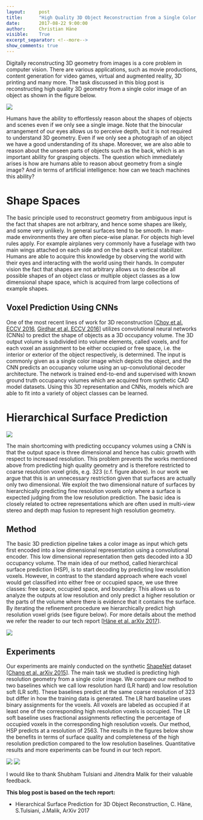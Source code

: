 ```yaml
---
layout:     post
title:      "High Quality 3D Object Reconstruction from a Single Color Image"
date:       2017-08-22 9:00:00
author:     Christian Häne
visible:    True
excerpt_separator: <!--more-->
show_comments: true
---
```

Digitally reconstructing 3D geometry from images is a core problem in computer vision. There are various applications, such as movie productions, content generation for video games, virtual and augmented reality, 3D printing and many more. The task discussed in this blog post is reconstructing high quality 3D geometry from a single color image of an object as shown in the figure below.

<img src="{{site.url}}{{site.baseurl}}/assets/hsp/image_0.png" class="stretch-center">

Humans have the ability to effortlessly reason about the shapes of objects and scenes even if we only see a single image. Note that the binocular arrangement of our eyes allows us to perceive depth, but it is not required to understand 3D geometry. Even if we only see a photograph of an object we have a good understanding of its shape. Moreover, we are also able to reason about the unseen parts of objects such as the back, which is an important ability for grasping objects. The question which immediately arises is how are humans able to reason about geometry from a single image? And in terms of artificial intelligence: how can we teach machines this ability?

<!--more-->

# Shape Spaces

The basic principle used to reconstruct geometry from ambiguous input is the fact that shapes are not arbitrary, and hence some shapes are likely, and some very unlikely. In general surfaces tend to be smooth. In man-made environments they are often piece-wise planar. For objects high level rules apply. For example airplanes very commonly have a fuselage with two main wings attached on each side and on the back a vertical stabilizer. Humans are able to acquire this knowledge by observing the world with their eyes and interacting with the world using their hands. In computer vision the fact that shapes are not arbitrary allows us to describe all possible shapes of an object class or multiple object classes as a low dimensional shape space, which is acquired from large collections of example shapes.

## Voxel Prediction Using CNNs

One of the most recent lines of work for 3D reconstruction [[Choy et al. ECCV 2016](https://arxiv.org/abs/1604.00449), [Girdhar et al. ECCV 2016](https://arxiv.org/abs/1603.08637)] utilizes convolutional neural networks (CNNs) to predict the shape of objects as a 3D occupancy volume. The 3D output volume is subdivided into volume elements, called voxels, and for each voxel an assignment to be either occupied or free space, i.e. the interior or exterior of the object respectively, is determined. The input is commonly given as a single color image which depicts the object, and the CNN predicts an occupancy volume using an up-convolutional decoder architecture. The network is trained end-to-end and supervised with known ground truth occupancy volumes which are acquired from synthetic CAD model datasets. Using this 3D representation and CNNs, models which are able to fit into a variety of object classes can be learned.

# Hierarchical Surface Prediction

<img src="{{site.url}}{{site.baseurl}}/assets/hsp/image_1.png" class="stretch-center">

The main shortcoming with predicting occupancy volumes using a CNN is that the output space is three dimensional and hence has cubic growth with respect to increased resolution. This problem prevents the works mentioned above from predicting high quality geometry and is therefore restricted to coarse resolution voxel grids, e.g. 323 (c.f. figure above). In our work we argue that this is an unnecessary restriction given that surfaces are actually only two dimensional. We exploit the two dimensional nature of surfaces by hierarchically predicting fine resolution voxels only where a surface is expected judging from the low resolution prediction. The basic idea is closely related to octree representations which are often used in multi-view stereo and depth map fusion to represent high resolution geometry. 

## Method

The basic 3D prediction pipeline takes a color image as input which gets first encoded into a low dimensional representation using a convolutional encoder. This low dimensional representation then gets decoded into a 3D occupancy volume. The main idea of our method, called hierarchical surface prediction (HSP), is to start decoding by predicting low resolution voxels. However, in contrast to the standard approach where each voxel would get classified into either free or occupied space, we use three classes: free space, occupied space, and boundary. This allows us to analyze the outputs at low resolution and only predict a higher resolution or the parts of the volume where there is evidence that it contains the surface. By iterating the refinement procedure we hierarchically predict high resolution voxel grids (see figure below). For more details about the method we refer the reader to our tech report [[Häne et al. arXiv 2017](https://arxiv.org/abs/1704.00710)].

<img src="{{site.url}}{{site.baseurl}}/assets/hsp/image_2.png" class="stretch-center">

## Experiments

Our experiments are mainly conducted on the synthetic [ShapeNet](https://shapenet.org/) dataset [[Chang et al. arXiv 2015](https://arxiv.org/abs/1512.03012)]. The main task we studied is predicting high resolution geometry from a single color image. We compare our method to two baselines which we call low resolution hard (LR hard) and low resolution soft (LR soft). These baselines predict at the same coarse resolution of 323 but differ in how the training data is generated. The LR hard baseline uses binary assignments for the voxels. All voxels are labeled as occupied if at least one of the corresponding high resolution voxels is occupied. The LR soft baseline uses fractional assignments reflecting the percentage of occupied voxels in the corresponding high resolution voxels. Our method, HSP predicts at a resolution of 2563. The results in the figures below show the benefits in terms of surface quality and completeness of the high resolution prediction compared to the low resolution baselines. Quantitative results and more experiments can be found in our tech report.

<img src="{{site.url}}{{site.baseurl}}/assets/hsp/image_3.png" class="stretch-center">

<img src="{{site.url}}{{site.baseurl}}/assets/hsp/image_4.png" class="stretch-center">

I would like to thank Shubham Tulsiani and Jitendra Malik for their valuable feedback.

**This blog post is based on the tech report:**

* Hierarchical Surface Prediction for 3D Object Reconstruction, C. Häne, S.Tulsiani, J.Malik, ArXiv 2017

